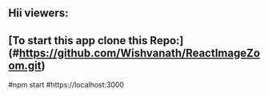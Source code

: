 Hii viewers:<br>
--------------------------
[To start this app clone this Repo:]
(#https://github.com/Wishvanath/ReactImageZoom.git)
----------------------------------------------------
#npm start
#https://localhost:3000
